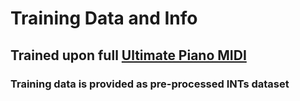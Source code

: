 # Training Data and Info

## Trained upon full [Ultimate Piano MIDI](https://github.com/asigalov61/Tegridy-MIDI-Dataset/tree/master/Ultimate-Piano-MIDI)

### Training data is provided as pre-processed INTs dataset
